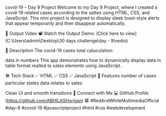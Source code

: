 covid-19 – Day 9 Project
Welcome to my Day 9 Project, where I created a covid-19 related cases according to the sattes using HTML, CSS, and JavaScript. This mini project is designed to display sleek toast-style alerts that appear temporarily and then disappear automatically.

🎥 Output Video
📽️ Watch the Output Demo:
[Click here to view](C:\Users\admin\Desktop\30 days challenge\day - 9\vedio)

📌 Description
The covid-19 cases total caluculation:

data in numbers
This app demonstrates how to dynamically display data in table format realted to sates elements using JavaScript.

🛠️ Tech Stack
✅ HTML
✅ CSS
✅ JavaScript
🚀 Features
 number of cases
 particular states
 data relates to sates

Clean UI and smooth transitions
🔗 Connect with Me
💻 GitHub Profile (https://github.com/ABHILASHsrigan)
🟥 #RedAndWhiteMultimediaOfficial
#day-9 #covid-19 #javascriptproject #html #css #webdevelopment
